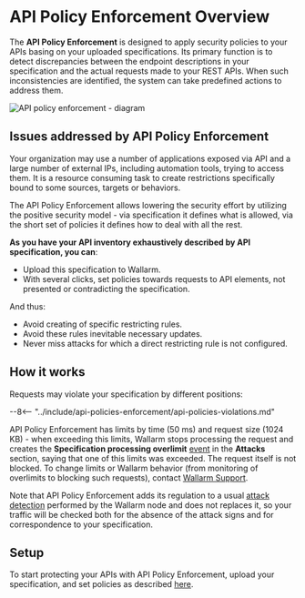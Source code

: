 # API Policy Enforcement Overview

The **API Policy Enforcement** is designed to apply security policies to your APIs basing on your uploaded specifications. Its primary function is to detect discrepancies between the endpoint descriptions in your specification and the actual requests made to your REST APIs. When such inconsistencies are identified, the system can take predefined actions to address them.

![API policy enforcement - diagram](../images/api-policies-enforcement/api-policy-enforcement-diagram.png)

## Issues addressed by API Policy Enforcement

Your organization may use a number of applications exposed via API and a large number of external IPs, including automation tools, trying to access them. It is a resource consuming task to create restrictions specifically bound to some sources, targets or behaviors.

The API Policy Enforcement allows lowering the security effort by utilizing the positive security model - via specification it defines what is allowed, via the short set of policies it defines how to deal with all the rest.

**As you have your API inventory exhaustively described by API specification, you can**:

* Upload this specification to Wallarm.
* With several clicks, set policies towards requests to API elements, not presented or contradicting the specification.

And thus:

* Avoid creating of specific restricting rules.
* Avoid these rules inevitable necessary updates.
* Never miss attacks for which a direct restricting rule is not configured.

## How it works

Requests may violate your specification by different positions:

--8<-- "../include/api-policies-enforcement/api-policies-violations.md"

API Policy Enforcement has limits by time (50 ms) and request size (1024 KB) - when exceeding this limits, Wallarm stops processing the request and creates the **Specification processing overlimit** [event](viewing-events.md#overlimit-events) in the **Attacks** section, saying that one of this limits was exceeded. The request itself is not blocked. To change limits or Wallarm behavior (from monitoring of overlimits to blocking such requests), contact [Wallarm Support](mailto:support@wallarm.com).

Note that API Policy Enforcement adds its regulation to a usual [attack detection](../about-wallarm/protecting-against-attacks.md) performed by the Wallarm node and does not replaces it, so your traffic will be checked both for the absence of the attack signs and for correspondence to your specification.

## Setup

To start protecting your APIs with API Policy Enforcement, upload your specification, and set policies as described [here](setup.md).
